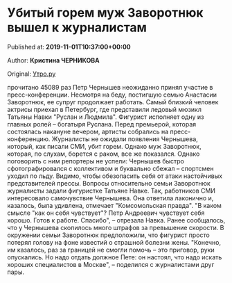 
# Убитый горем муж Заворотнюк вышел к журналистам

Published at: **2019-11-01T10:37:00+00:00**

Author: **Кристина ЧЕРНИКОВА**

Original: [Утро.ру](https://utro.ru/showbiz/2019/11/01/1422968.shtml)

прочитано 45089 раз
Петр Чернышев неожиданно принял участие в пресс-конференции.
Несмотря на беду, постигшую семью Анастасии Заворотнюк, ее супруг продолжает работать. Самый близкий человек актрисы приехал в Петербург, где представили ледовый мюзикл Татьяны Навки "Руслан и Людмила". Фигурист исполняет одну из главных ролей – богатыря Руслана.
Перед премьерой, которая состоялась накануне вечером, артисты собрались на пресс-конференцию. Журналисты не ожидали появления Чернышева, который, как писали СМИ, убит горем. Однако муж Заворотнюк, которая, по слухам, борется с раком, все же показался. Однако поговорить с ним репортеры не успели: Чернышев быстро сфотографировался с коллективом и буквально сбежал – спортсмен уходил по льду. Видимо, чтобы обезопасить себя от атаки настойчивых представителей прессы.
Вопросы относительно семьи Заворотнюк журналисты задали фигуристке Татьяне Навке. Так, работников СМИ интересовало самочувствие Чернышева. Она ответила лаконично и, казалось, была удивлена, отмечает "Комсомольская правда".
"В каком смысле "как он себя чувствует"? Петр Андреевич чувствует себя хорошо. Готов к работе. Спасибо", – отрезала Навка.
Ранее сообщалось, что у Чернышева скопилось много штрафов за превышение скорости. В окружении семьи Заворотнюк предположили, что фигурист просто потерял голову на фоне известий о страшной болезни жены.
"Конечно, им казалось, раз за границей не смогли помочь – это приговор, руки опускались. Но надо отдать должное Пете: он настоял, что надо искать хороших специалистов в Москве", – поделился с журналистами друг пары.
